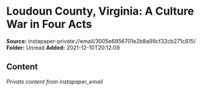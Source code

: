 # Loudoun County, Virginia: A Culture War in Four Acts

**Source:** instapaper-private://email/3005e6856701e2b8a99cf32cb271c815/
**Folder:** Unread
**Added:** 2021-12-10T20:12:09




## Content
*Private content from instapaper_email*
